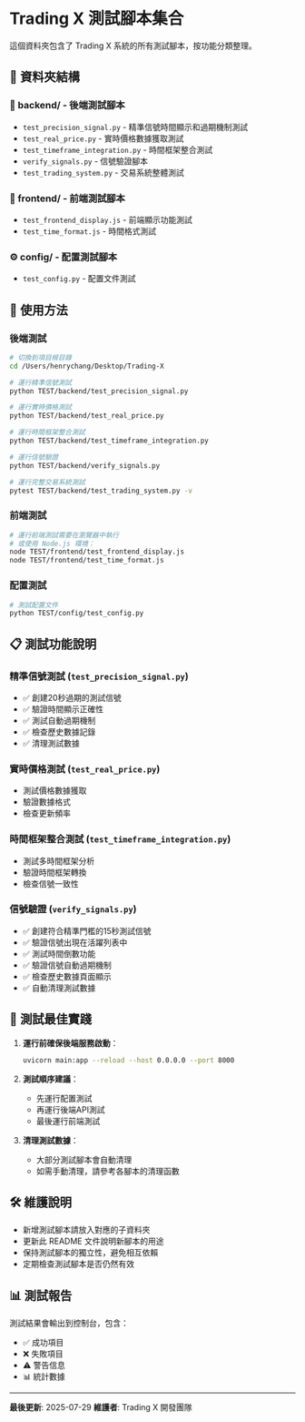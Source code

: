 # Trading X 測試腳本集合

這個資料夾包含了 Trading X 系統的所有測試腳本，按功能分類整理。

## 📁 資料夾結構

### 🔧 backend/ - 後端測試腳本
- `test_precision_signal.py` - 精準信號時間顯示和過期機制測試
- `test_real_price.py` - 實時價格數據獲取測試
- `test_timeframe_integration.py` - 時間框架整合測試
- `verify_signals.py` - 信號驗證腳本
- `test_trading_system.py` - 交易系統整體測試

### 🎨 frontend/ - 前端測試腳本
- `test_frontend_display.js` - 前端顯示功能測試
- `test_time_format.js` - 時間格式測試

### ⚙️ config/ - 配置測試腳本
- `test_config.py` - 配置文件測試

## 🚀 使用方法

### 後端測試
```bash
# 切換到項目根目錄
cd /Users/henrychang/Desktop/Trading-X

# 運行精準信號測試
python TEST/backend/test_precision_signal.py

# 運行實時價格測試
python TEST/backend/test_real_price.py

# 運行時間框架整合測試
python TEST/backend/test_timeframe_integration.py

# 運行信號驗證
python TEST/backend/verify_signals.py

# 運行完整交易系統測試
pytest TEST/backend/test_trading_system.py -v
```

### 前端測試
```bash
# 運行前端測試需要在瀏覽器中執行
# 或使用 Node.js 環境：
node TEST/frontend/test_frontend_display.js
node TEST/frontend/test_time_format.js
```

### 配置測試
```bash
# 測試配置文件
python TEST/config/test_config.py
```

## 📋 測試功能說明

### 精準信號測試 (`test_precision_signal.py`)
- ✅ 創建20秒過期的測試信號
- ✅ 驗證時間顯示正確性
- ✅ 測試自動過期機制
- ✅ 檢查歷史數據記錄
- ✅ 清理測試數據

### 實時價格測試 (`test_real_price.py`)
- 測試價格數據獲取
- 驗證數據格式
- 檢查更新頻率

### 時間框架整合測試 (`test_timeframe_integration.py`)
- 測試多時間框架分析
- 驗證時間框架轉換
- 檢查信號一致性

### 信號驗證 (`verify_signals.py`)
- ✅ 創建符合精準門檻的15秒測試信號
- ✅ 驗證信號出現在活躍列表中
- ✅ 測試時間倒數功能
- ✅ 驗證信號自動過期機制
- ✅ 檢查歷史數據頁面顯示
- ✅ 自動清理測試數據

## 🎯 測試最佳實踐

1. **運行前確保後端服務啟動**：
   ```bash
   uvicorn main:app --reload --host 0.0.0.0 --port 8000
   ```

2. **測試順序建議**：
   - 先運行配置測試
   - 再運行後端API測試
   - 最後運行前端測試

3. **清理測試數據**：
   - 大部分測試腳本會自動清理
   - 如需手動清理，請參考各腳本的清理函數

## 🛠️ 維護說明

- 新增測試腳本請放入對應的子資料夾
- 更新此 README 文件說明新腳本的用途
- 保持測試腳本的獨立性，避免相互依賴
- 定期檢查測試腳本是否仍然有效

## 📊 測試報告

測試結果會輸出到控制台，包含：
- ✅ 成功項目
- ❌ 失敗項目  
- ⚠️ 警告信息
- 📊 統計數據

---

**最後更新**: 2025-07-29
**維護者**: Trading X 開發團隊
